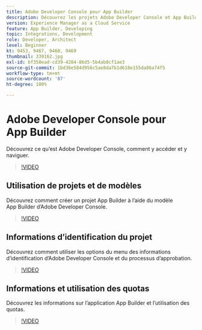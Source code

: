 ```yaml
---
title: Adobe Developer Console pour App Builder
description: Découvrez les projets Adobe Developer Console et App Builder.
version: Experience Manager as a Cloud Service
feature: App Builder, Developing
topic: Integrations, Development
role: Developer, Architect
level: Beginner
kt: 9453, 9467, 9468, 9469
thumbnail: 339162.jpg
exl-id: bf358ead-cd39-4284-86d5-5b4ab0cf1ae3
source-git-commit: 1bd36e584d956c5ae8da7b1d618e155da86a74f5
workflow-type: tm+mt
source-wordcount: '87'
ht-degree: 100%

---
```


# Adobe Developer Console pour App Builder

Découvrez ce qu’est Adobe Developer Console, comment y accéder et y naviguer.

>[!VIDEO](https://video.tv.adobe.com/v/342293/?quality=12&learn=on&captions=fre_fr)

## Utilisation de projets et de modèles

Découvrez comment créer un projet App Builder à l’aide du modèle App Builder d’Adobe Developer Console.

>[!VIDEO](https://video.tv.adobe.com/v/342318/?quality=12&learn=on&captions=fre_fr)

## Informations d’identification du projet

Découvrez comment utiliser les options du menu des informations d’identification d’Adobe Developer Console et du processus d’approbation.

>[!VIDEO](https://video.tv.adobe.com/v/342311/?quality=12&learn=on&captions=fre_fr)

## Informations et utilisation des quotas

Découvrez les informations sur l’application App Builder et l’utilisation des quotas.

>[!VIDEO](https://video.tv.adobe.com/v/342285/?quality=12&learn=on&captions=fre_fr)
